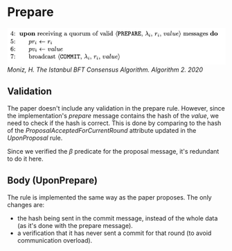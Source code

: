 # Prepare


![IBFT_prepare](images/IBFT_prepare.png)
*Moniz, H. The Istanbul BFT Consensus Algorithm. Algorithm 2. 2020*


## Validation

The paper doesn't include any validation in the prepare rule. However, since the implementation's *prepare* message contains the hash of the *value*, we need to check if the hash is correct. This is done by comparing to the hash of the *ProposalAcceptedForCurrentRound* attribute updated in the *UponProposal* rule.

Since we verified the $\beta$ predicate for the proposal message, it's redundant to do it here.

## Body (UponPrepare)

The rule is implemented the same way as the paper proposes. The only changes are:
- the hash being sent in the commit message, instead of the whole data (as it's done with the prepare message).
- a verification that it has never sent a commit for that round (to avoid communication overload).


